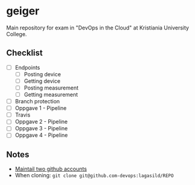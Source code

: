 # geiger
Main repository for exam in "DevOps in the Cloud" at Kristiania University College. 


## Checklist 
- [ ] Endpoints 
    - [ ] Posting device 
    - [ ] Getting device 
    - [ ] Posting measurement
    - [ ] Getting measurement
- [ ] Branch protection 
- [ ] Oppgave 1 - Pipeline
- [ ] Travis 
- [ ] Oppgave 2 - Pipeline
- [ ] Oppgave 3 - Pipeline
- [ ] Oppgave 4 - Pipeline

## Notes 
* [Maintail two github accounts](https://medium.com/the-andela-way/a-practical-guide-to-managing-multiple-github-accounts-8e7970c8fd46)
* When cloning: `git clone git@github.com-devops:lagasild/REPO`